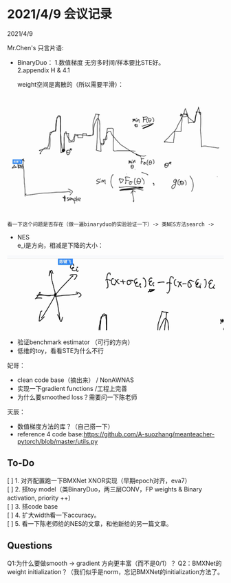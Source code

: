 # 2021/4/9 会议记录  

2021/4/9  

Mr.Chen's 只言片语:  
* BinaryDuo： 1.数值梯度  无穷多时间/样本要比STE好。  
              2.appendix H & 4.1  

    weight空间是离散的（所以需要平滑）：  

![](https://raw.githubusercontent.com/YouCaiJun98/MyPicBed/main/imgs/202104100001.png)  

    看一下这个问题是否存在（做一遍binaryduo的实验验证一下）-> 类NES方法search ->  

* NES  
    e_i是方向，相减是下降的大小：  

![](https://raw.githubusercontent.com/YouCaiJun98/MyPicBed/main/imgs/202104100002.png)  


* 验证benchmark  estimator （可行的方向）  
* 低维的toy，看看STE为什么不行  

妃哥：
* clean code base（摘出来） / NonAWNAS
* 实现一下gradient functions /工程上完善
* 为什么要smoothed loss？需要问一下陈老师

天辰：  
* 数值梯度方法的库？（自己搭一下）  
* reference 4 code base:https://github.com/A-suozhang/meanteacher-pytorch/blob/master/utils.py  

## To-Do  
[ ] 1. 对齐配置跑一下BMXNet XNOR实现（早期epoch对齐，eva7）  
[ ] 2. 搭toy model（类BinaryDuo，两三层CONV，FP weights & Binary activation, priority ++）  
[ ] 3. 搭code base  
[ ] 4. 扩大width看一下accuracy。  
[ ] 5. 看一下陈老师给的NES的文章，和他新给的另一篇文章。  




## Questions  
Q1:为什么要做smooth -> gradient 方向更丰富（而不是0/1）？
Q2：BMXNet的weight initialization？（我们似乎是norm，忘记BMXNet的initialization方法了。   

